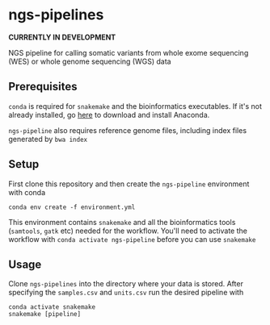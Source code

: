 # ngs-pipelines
**CURRENTLY IN DEVELOPMENT**

NGS pipeline for calling somatic variants from whole exome sequencing (WES)
or whole genome sequencing (WGS) data

## Prerequisites
`conda` is required for `snakemake` and the bioinformatics executables.
If it's not already installed, go [here](https://www.anaconda.com/distribution/) 
to download and install Anaconda.

`ngs-pipeline` also requires reference genome files, including index files generated by `bwa index`

## Setup
First clone this repository and then create the `ngs-pipeline` 
environment with conda
```
conda env create -f environment.yml
```
This environment contains `snakemake` and all the bioinformatics tools (`samtools`, `gatk` etc)
needed for the workflow. You'll need to activate the workflow with `conda activate ngs-pipeline`
before you can use `snakemake`

## Usage
Clone `ngs-pipelines` into the directory where your data is stored. After
specifying the `samples.csv` and `units.csv` run the desired pipeline with
```
conda activate snakemake
snakemake [pipeline]
```

